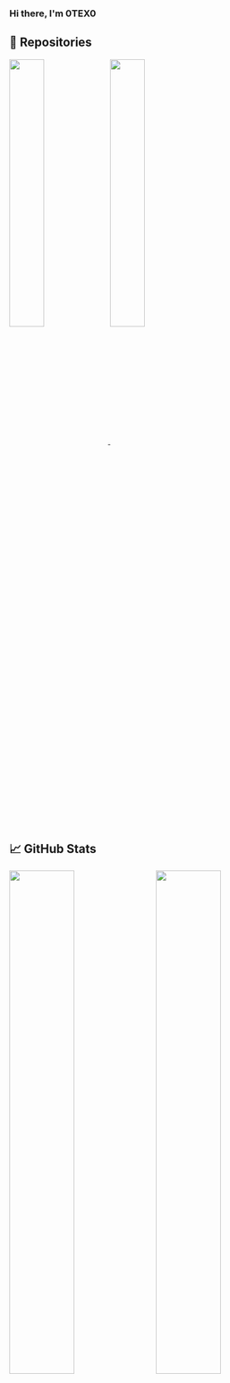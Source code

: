 ### Hi there, I'm 0TEX0


## 📌 Repositories

<a href="https://github.com/0TEX0/V-Admin">
  <img align="center" width="35%" src="https://github-readme-stats.vercel.app/api/pin/?username=0TEX0&repo=V-Admin&title_color=ffffff&text_color=c9cacc&icon_color=4AB197&bg_color=0A0C10" />
</a>

<a href="https://github.com/0TEX0/vJail">
  <img align="center" width="35%" src="https://github-readme-stats.vercel.app/api/pin/?username=0TEX0&repo=vJail&title_color=ffffff&text_color=c9cacc&icon_color=4AB197&bg_color=0A0C10" />
</a>

## 📈 GitHub Stats
<a href="https://github.com/0TEX0">
  <img align="left" width="48%" src="https://github-readme-stats.vercel.app/api?username=0TEX0&hide=html,css&title_color=ffffff&text_color=c9cacc&icon_color=4AB197&bg_color=0A0C10"/>
  <img align="right" width="48%" src="https://github-readme-stats.vercel.app/api/top-langs/?username=0TEX0&hide=html,css&title_color=ffffff&text_color=c9cacc&icon_color=4AB197&bg_color=0A0C10"/>
</a>
